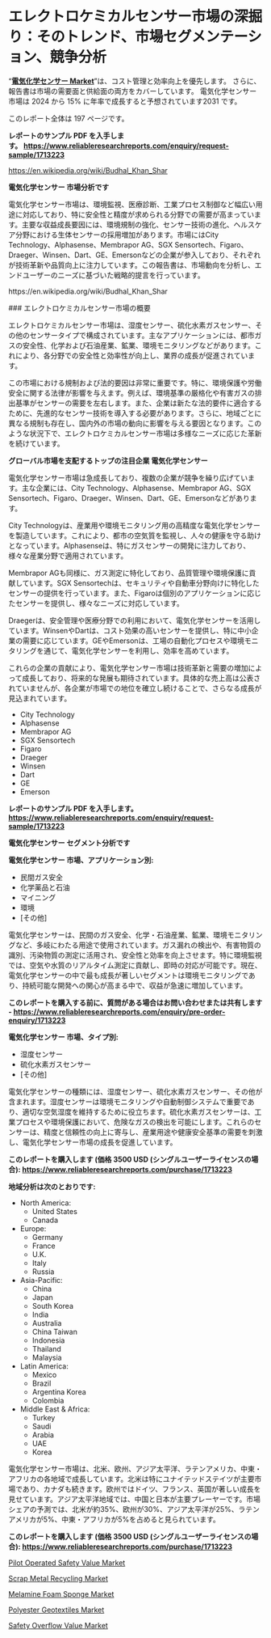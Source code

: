 <p><h1>エレクトロケミカルセンサー市場の深掘り：そのトレンド、市場セグメンテーション、競争分析</h1></p><p>&ldquo;<strong><a href="https://www.reliableresearchreports.com/electrochemical-sensors-r1713223">電気化学センサー Market</a></strong>&rdquo;は、コスト管理と効率向上を優先します。 さらに、報告書は市場の需要面と供給面の両方をカバーしています。 電気化学センサー 市場は 2024 から 15% に年率で成長すると予想されています2031 です。</p>
<p>このレポート全体は 197 ページです。</p>
<p><strong>レポートのサンプル PDF を入手します。&nbsp;<a href="https://www.reliableresearchreports.com/enquiry/request-sample/1713223">https://www.reliableresearchreports.com/enquiry/request-sample/1713223</a></strong></p>
<p><a href="https://en.wikipedia.org/wiki/Budhal_Khan_Shar">https://en.wikipedia.org/wiki/Budhal_Khan_Shar</a></p>
<p><strong>電気化学センサー 市場分析です</strong></p>
<p><p>電気化学センサー市場は、環境監視、医療診断、工業プロセス制御など幅広い用途に対応しており、特に安全性と精度が求められる分野での需要が高まっています。主要な収益成長要因には、環境規制の強化、センサー技術の進化、ヘルスケア分野における生体センサーの採用増加があります。市場にはCity Technology、Alphasense、Membrapor AG、SGX Sensortech、Figaro、Draeger、Winsen、Dart、GE、Emersonなどの企業が参入しており、それぞれが技術革新や品質向上に注力しています。この報告書は、市場動向を分析し、エンドユーザーのニーズに基づいた戦略的提言を行っています。</p></p>
<p>https://en.wikipedia.org/wiki/Budhal_Khan_Shar</p>
<p><p>### エレクトロケミカルセンサー市場の概要</p><p>エレクトロケミカルセンサー市場は、湿度センサー、硫化水素ガスセンサー、その他のセンサータイプで構成されています。主なアプリケーションには、都市ガスの安全性、化学および石油産業、鉱業、環境モニタリングなどがあります。これにより、各分野での安全性と効率性が向上し、業界の成長が促進されています。</p><p>この市場における規制および法的要因は非常に重要です。特に、環境保護や労働安全に関する法律が影響を与えます。例えば、環境基準の厳格化や有害ガスの排出基準がセンサーの需要を左右します。また、企業は新たな法的要件に適合するために、先進的なセンサー技術を導入する必要があります。さらに、地域ごとに異なる規制も存在し、国内外の市場の動向に影響を与える要因となります。このような状況下で、エレクトロケミカルセンサー市場は多様なニーズに応じた革新を続けています。</p></p>
<p><strong>グローバル市場を支配するトップの注目企業 電気化学センサー</strong></p>
<p><p>電気化学センサー市場は急成長しており、複数の企業が競争を繰り広げています。主な企業には、City Technology、Alphasense、Membrapor AG、SGX Sensortech、Figaro、Draeger、Winsen、Dart、GE、Emersonなどがあります。</p><p>City Technologyは、産業用や環境モニタリング用の高精度な電気化学センサーを製造しています。これにより、都市の空気質を監視し、人々の健康を守る助けとなっています。Alphasenseは、特にガスセンサーの開発に注力しており、様々な産業分野で適用されています。</p><p>Membrapor AGも同様に、ガス測定に特化しており、品質管理や環境保護に貢献しています。SGX Sensortechは、セキュリティや自動車分野向けに特化したセンサーの提供を行っています。また、Figaroは個別のアプリケーションに応じたセンサーを提供し、様々なニーズに対応しています。</p><p>Draegerは、安全管理や医療分野での利用において、電気化学センサーを活用しています。WinsenやDartは、コスト効果の高いセンサーを提供し、特に中小企業の需要に応じています。GEやEmersonは、工場の自動化プロセスや環境モニタリングを通じて、電気化学センサーを利用し、効率を高めています。</p><p>これらの企業の貢献により、電気化学センサー市場は技術革新と需要の増加によって成長しており、将来的な発展も期待されています。具体的な売上高は公表されていませんが、各企業が市場での地位を確立し続けることで、さらなる成長が見込まれています。</p></p>
<p><ul><li>City Technology</li><li>Alphasense</li><li>Membrapor AG</li><li>SGX Sensortech</li><li>Figaro</li><li>Draeger</li><li>Winsen</li><li>Dart</li><li>GE</li><li>Emerson</li></ul></p>
<p><strong>レポートのサンプル PDF を入手します。 <a href="https://www.reliableresearchreports.com/enquiry/request-sample/1713223">https://www.reliableresearchreports.com/enquiry/request-sample/1713223</a></strong></p>
<p><strong>電気化学センサー セグメント分析です</strong></p>
<p><strong>電気化学センサー 市場、アプリケーション別:</strong></p>
<p><ul><li>民間ガス安全</li><li>化学薬品と石油</li><li>マイニング</li><li>環境</li><li>[その他]</li></ul></p>
<p><p>電気化学センサーは、民間のガス安全、化学・石油産業、鉱業、環境モニタリングなど、多岐にわたる用途で使用されています。ガス漏れの検出や、有害物質の識別、汚染物質の測定に活用され、安全性と効率を向上させます。特に環境監視では、空気や水質のリアルタイム測定に貢献し、即時の対応が可能です。現在、電気化学センサーの中で最も成長が著しいセグメントは環境モニタリングであり、持続可能な開発への関心が高まる中で、収益が急速に増加しています。</p></p>
<p><strong>このレポートを購入する前に、質問がある場合はお問い合わせまたは共有します - <a href="https://www.reliableresearchreports.com/enquiry/pre-order-enquiry/1713223">https://www.reliableresearchreports.com/enquiry/pre-order-enquiry/1713223</a></strong></p>
<p><strong>電気化学センサー 市場、タイプ別:</strong></p>
<p><ul><li>湿度センサー</li><li>硫化水素ガスセンサー</li><li>[その他]</li></ul></p>
<p><p>電気化学センサーの種類には、湿度センサー、硫化水素ガスセンサー、その他が含まれます。湿度センサーは環境モニタリングや自動制御システムで重要であり、適切な空気湿度を維持するために役立ちます。硫化水素ガスセンサーは、工業プロセスや環境保護において、危険なガスの検出を可能にします。これらのセンサーは、精度と信頼性の向上に寄与し、産業用途や健康安全基準の需要を刺激し、電気化学センサー市場の成長を促進しています。</p></p>
<p><strong>このレポートを購入します (価格 3500 USD (シングルユーザーライセンスの場合): <a href="https://www.reliableresearchreports.com/purchase/1713223">https://www.reliableresearchreports.com/purchase/1713223</a></strong></p>
<p><strong>地域分析は次のとおりです:</strong></p>
<p><ul>
    <li>
        North America:
        <ul>
            <li>United States</li>
            <li>Canada</li>
        </ul>
    </li>
    <li>
        Europe:
        <ul>
            <li>Germany</li>
            <li>France</li>
            <li>U.K.</li>
            <li>Italy</li>
            <li>Russia</li>
        </ul>
    </li>
    <li>
        Asia-Pacific:
        <ul>
            <li>China</li>
            <li>Japan</li>
            <li>South Korea</li>
            <li>India</li>
            <li>Australia</li>
            <li>China Taiwan</li>
            <li>Indonesia</li>
            <li>Thailand</li>
            <li>Malaysia</li>
        </ul>
    </li>
    <li>
        Latin America:
        <ul>
            <li>Mexico</li>
            <li>Brazil</li>
            <li>Argentina Korea</li>
            <li>Colombia</li>
        </ul>
    </li>
    <li>
        Middle East & Africa:
        <ul>
            <li>Turkey</li>
            <li>Saudi</li>
            <li>Arabia</li>
            <li>UAE</li>
            <li>Korea</li>
        </ul>
    </li>
    </ul></p>
<p><p>電気化学センサー市場は、北米、欧州、アジア太平洋、ラテンアメリカ、中東・アフリカの各地域で成長しています。北米は特にユナイテッドステイツが主要市場であり、カナダも続きます。欧州ではドイツ、フランス、英国が著しい成長を見せています。アジア太平洋地域では、中国と日本が主要プレーヤーです。市場シェアの予測では、北米が約35%、欧州が30%、アジア太平洋が25%、ラテンアメリカが5%、中東・アフリカが5%を占めると見られています。</p></p>
<p><strong>このレポートを購入します (価格 3500 USD (シングルユーザーライセンスの場合): <a href="https://www.reliableresearchreports.com/purchase/1713223">https://www.reliableresearchreports.com/purchase/1713223</a></strong></p>
<p><p><a href="https://issuu.com/reportprime-2/docs/pilot-operated-safety-value-market-_9a9456d63c9dc8">Pilot Operated Safety Value Market</a></p><p><a href="https://medium.com/@alanernser/scrap-metal-recycling-market-global-market-insights-and-sales-trends-2024-to-2031-5a4975d7862b">Scrap Metal Recycling Market</a></p><p><a href="https://www.linkedin.com/pulse/melamine-foam-sponge-market-strategic-insights-product-evolution-ptmzf?trackingId=lk8SoBxeTzO7G2t4fFH2WA%3D%3D">Melamine Foam Sponge Market</a></p><p><a href="https://www.linkedin.com/pulse/polyester-geotextiles-market-size-type-pesppothers-product-constructionroadwaysothers-d6qef?trackingId=HbrA84o4RW%2B8fvHoRmfPFA%3D%3D">Polyester Geotextiles Market</a></p><p><a href="https://issuu.com/reportprime-2/docs/safety-overflow-value-market-size-2_c87e815dfb38bd">Safety Overflow Value Market</a></p></p>